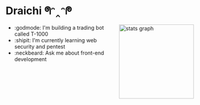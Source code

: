 # Draichi  ᖗᵔ‸ᵔᖘ

<img src="https://github-readme-stats.vercel.app/api?show_icons=true&include_all_commits=true&count_private=true&disable_animations=false&theme=cobalt&locale=en&hide_border=true&username=Draichi" height="200" alt="stats graph" align="right"  />

<div align="left">
 
- :godmode: I'm building a trading bot called T-1000
- :shipit: I'm currently learning web security and pentest
- :neckbeard: Ask me about front-end development
 
 

 
</div>
 


